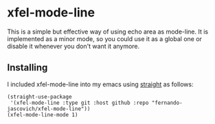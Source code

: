 # xfel-mode-line

This is a simple but effective way of using echo area as mode-line.
It is implemented as a minor mode, so you could use it as a global one or disable it whenever you don't want it anymore.

## Installing

I included xfel-mode-line into my emacs using [straight](https://github.com/raxod502/straight.el) as follows:
```
(straight-use-package
 '(xfel-mode-line :type git :host github :repo "fernando-jascovich/xfel-mode-line"))
(xfel-mode-line-mode 1)
```

